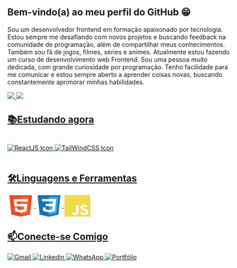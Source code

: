 <h2>Bem-vindo(a) ao meu perfil do GitHub 😁</h2>

<p>Sou um desenvolvedor frontend em formação apaixonado por tecnologia. Estou sempre me desafiando com novos projetos e buscando feedback na comunidade de programação, além de compartilhar meus conhecimentos. Também sou fã de jogos, filmes, séries e animes. Atualmente estou fazendo um curso de desenvolvimento web Frontend. Sou uma pessoa muito dedicada, com grande curiosidade por programação. Tenho facilidade para me comunicar e estou sempre aberto a aprender coisas novas, buscando constantemente aprimorar minhas habilidades.
</p>

 <div>
   <a href="https://github.com/gustavo-gsilva">
   <img height="180em" src="https://github-readme-stats.vercel.app/api?username=gustavo-gsilva&show_icons=true&theme=tokyonight&include_all_commits=true&count_private=true"/>
   <img height="180em" src="https://github-readme-stats.vercel.app/api/top-langs/?username=gustavo-gsilva&layout=compact&langs_count=6&theme=tokyonight"/>
</div>

<div>
 <h2>📚Estudando agora</h2><br>
 
 <img title="ReactJS" aling="center" alt="ReactJS Icon" height="50" width="60" src="https://cdn.jsdelivr.net/gh/devicons/devicon@latest/icons/react/react-original-wordmark.svg" />
 <img title="TailWindCSS" aling="center" alt="TailWindCSS Icon" height="50" width="60" src="https://cdn.jsdelivr.net/gh/devicons/devicon@latest/icons/tailwindcss/tailwindcss-original.svg" />
</div>
    
<div style="display: inline_block"><br>
 <h2>🛠️Linguagens e Ferramentas</h2>
 
  <img title="HTML" align="center" alt="HTML" height="50" width="60" src="https://raw.githubusercontent.com/devicons/devicon/master/icons/html5/html5-original.svg">
  <img title="CSS" align="center" alt="CSS" height="50" width="60" src="https://raw.githubusercontent.com/devicons/devicon/master/icons/css3/css3-original.svg">
  <img title="JavaScript" align="center" alt="JavaScript" height="50" width="60" src="https://raw.githubusercontent.com/devicons/devicon/master/icons/javascript/javascript-plain.svg">
</div>

<h2>📫Conecte-se Comigo</h2>

<div>
 <a href="https://mail.google.com/mail/u/0/?tab=rm&ogbl#inbox" target="_blank">
  <img alt="Gmail" src="https://img.shields.io/badge/Gmail-D14836?style=for-the-badge&logo=gmail&logoColor=white">
 </a>
 <a href="https://www.linkedin.com/in/gustavo-silva-564b9a316/" target="_blank">
  <img alt="Linkedin" src="https://img.shields.io/badge/LinkedIn-0077B5?style=for-the-badge&logo=linkedin&logoColor=white">
 </a>
 <a href="https://wa.me/93996533802" target="_blank">
  <img alt="WhatsApp" src="https://img.shields.io/badge/WhatsApp-25D366?style=for-the-badge&logo=whatsapp&logoColor=white">
 </a>
 <a href="https://gustavo-gsilva.github.io/portfolio/" target="_blank">
  <img alt="Portfólio" src="https://img.shields.io/badge/website-000000?style=for-the-badge&logo=About.me&logoColor=white">
 </a>
</div>
